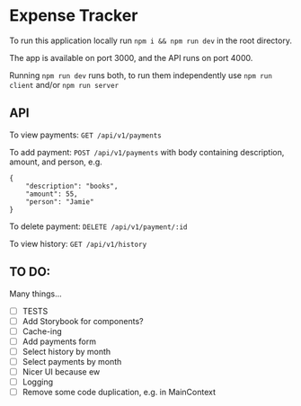 # Expense Tracker

To run this application locally run `npm i && npm run dev` in the root directory.

The app is available on port 3000, and the API runs on port 4000.

Running `npm run dev` runs both, to run them independently use `npm run client` and/or `npm run server`

## API

To view payments:
`GET /api/v1/payments`

To add payment:
`POST /api/v1/payments`
with body containing description, amount, and person, e.g.
```
{
    "description": "books",
    "amount": 55,
    "person": "Jamie"
}
```

To delete payment:
`DELETE /api/v1/payment/:id`

To view history:
`GET /api/v1/history`

## TO DO:

Many things...

- [ ] TESTS
- [ ] Add Storybook for components?
- [ ] Cache-ing
- [ ] Add payments form
- [ ] Select history by month
- [ ] Select payments by month 
- [ ] Nicer UI because ew
- [ ] Logging
- [ ] Remove some code duplication, e.g. in MainContext
